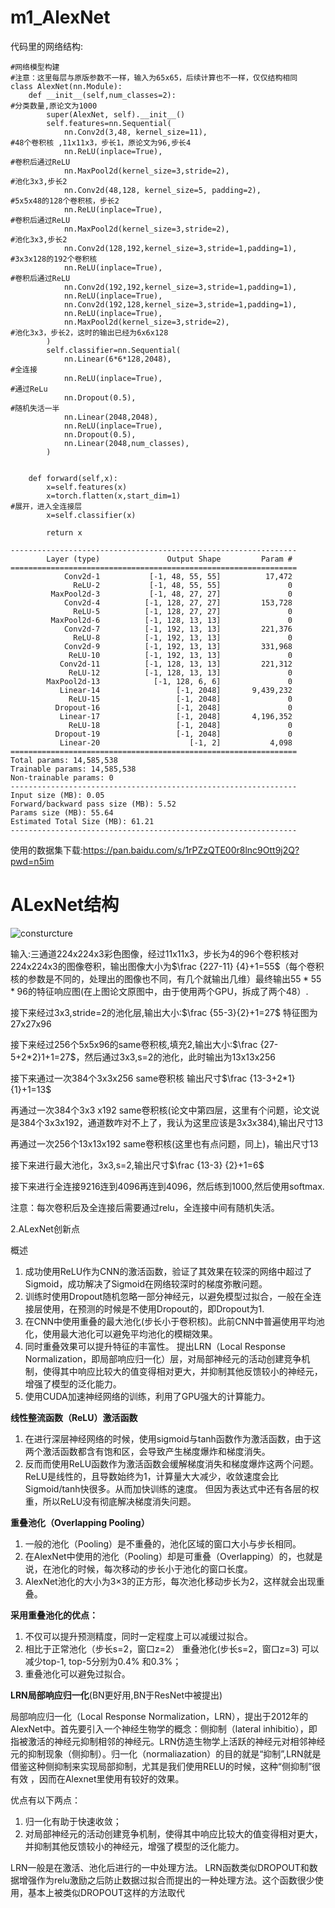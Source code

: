# m1_AlexNet
代码里的网络结构:
```
#网络模型构建
#注意：这里每层与原版参数不一样，输入为65x65，后续计算也不一样，仅仅结构相同
class AlexNet(nn.Module):
    def __init__(self,num_classes=2):                                       #分类数量,原论文为1000
        super(AlexNet, self).__init__()
        self.features=nn.Sequential(
            nn.Conv2d(3,48, kernel_size=11),                                #48个卷积核 ,11x11x3，步长1，原论文为96,步长4
            nn.ReLU(inplace=True),                                          #卷积后通过ReLU
            nn.MaxPool2d(kernel_size=3,stride=2),                           #池化3x3,步长2
            nn.Conv2d(48,128, kernel_size=5, padding=2),                    #5x5x48的128个卷积核，步长2
            nn.ReLU(inplace=True),                                          #卷积后通过ReLU
            nn.MaxPool2d(kernel_size=3,stride=2),                           #池化3x3,步长2
            nn.Conv2d(128,192,kernel_size=3,stride=1,padding=1),            #3x3x128的192个卷积核
            nn.ReLU(inplace=True),                                          #卷积后通过ReLU
            nn.Conv2d(192,192,kernel_size=3,stride=1,padding=1),
            nn.ReLU(inplace=True),
            nn.Conv2d(192,128,kernel_size=3,stride=1,padding=1),
            nn.ReLU(inplace=True),
            nn.MaxPool2d(kernel_size=3,stride=2),                           #池化3x3，步长2，这时的输出已经为6x6x128
        )
        self.classifier=nn.Sequential(
            nn.Linear(6*6*128,2048),                                        #全连接
            nn.ReLU(inplace=True),                                          #通过ReLu
            nn.Dropout(0.5),                                                #随机失活一半
            nn.Linear(2048,2048),
            nn.ReLU(inplace=True),
            nn.Dropout(0.5),
            nn.Linear(2048,num_classes),
        )
 
 
    def forward(self,x):
        x=self.features(x)
        x=torch.flatten(x,start_dim=1)                                      #展开，进入全连接层
        x=self.classifier(x)
 
        return x

```
```
----------------------------------------------------------------
        Layer (type)               Output Shape         Param #
================================================================
            Conv2d-1           [-1, 48, 55, 55]          17,472
              ReLU-2           [-1, 48, 55, 55]               0
         MaxPool2d-3           [-1, 48, 27, 27]               0
            Conv2d-4          [-1, 128, 27, 27]         153,728
              ReLU-5          [-1, 128, 27, 27]               0
         MaxPool2d-6          [-1, 128, 13, 13]               0
            Conv2d-7          [-1, 192, 13, 13]         221,376
              ReLU-8          [-1, 192, 13, 13]               0
            Conv2d-9          [-1, 192, 13, 13]         331,968
             ReLU-10          [-1, 192, 13, 13]               0
           Conv2d-11          [-1, 128, 13, 13]         221,312
             ReLU-12          [-1, 128, 13, 13]               0
        MaxPool2d-13            [-1, 128, 6, 6]               0
           Linear-14                 [-1, 2048]       9,439,232
             ReLU-15                 [-1, 2048]               0
          Dropout-16                 [-1, 2048]               0
           Linear-17                 [-1, 2048]       4,196,352
             ReLU-18                 [-1, 2048]               0
          Dropout-19                 [-1, 2048]               0
           Linear-20                    [-1, 2]           4,098
================================================================
Total params: 14,585,538
Trainable params: 14,585,538
Non-trainable params: 0
----------------------------------------------------------------
Input size (MB): 0.05
Forward/backward pass size (MB): 5.52
Params size (MB): 55.64
Estimated Total Size (MB): 61.21
----------------------------------------------------------------

```


使用的数据集下载:https://pan.baidu.com/s/1rPZzQTE00r8lnc9Ott9j2Q?pwd=n5im 


# ALexNet结构
![consturcture](https://user-images.githubusercontent.com/74494790/170641650-415ddb18-b9a1-4d9b-a88c-ce7ec1bad009.png)


输入:三通道224x224x3彩色图像，经过11x11x3，步长为4的96个卷积核对224x224x3的图像卷积，输出图像大小为$\frac {227-11} {4}+1=55$（每个卷积核的参数是不同的，处理出的图像也不同，有几个就输出几维）最终输出$55 * 55 * 96$的特征响应图(在上图论文原图中，由于使用两个GPU，拆成了两个48）.

接下来经过3x3,stride=2的池化层,输出大小:$\frac {55-3}{2}+1=27$  特征图为27x27x96

接下来经过256个5x5x96的same卷积核,填充2,输出大小:$\frac {27-5+2*2}1+1=27$，然后通过3x3,s=2的池化，此时输出为13x13x256

接下来通过一次384个3x3x256 same卷积核 输出尺寸$\frac {13-3+2*1}{1}+1=13$

再通过一次384个3x3 x192 same卷积核(论文中第四层，这里有个问题，论文说是384个3x3x192，通道数咋对不上了，我认为这里应该是3x3x384),输出尺寸13

再通过一次256个13x13x192 same卷积核(这里也有点问题，同上)，输出尺寸13

接下来进行最大池化，3x3,s=2,输出尺寸$\frac {13-3} {2}+1=6$

接下来进行全连接9216连到4096再连到4096，然后练到1000,然后使用softmax.



注意：每次卷积后及全连接后需要通过relu，全连接中间有随机失活。

2.ALexNet创新点

概述

1. 成功使用ReLU作为CNN的激活函数，验证了其效果在较深的网络中超过了Sigmoid，成功解决了Sigmoid在网络较深时的梯度弥散问题。
2. 训练时使用Dropout随机忽略一部分神经元，以避免模型过拟合，一般在全连接层使用，在预测的时候是不使用Dropout的，即Dropout为1.
3. 在CNN中使用重叠的最大池化(步长小于卷积核)。此前CNN中普遍使用平均池化，使用最大池化可以避免平均池化的模糊效果。
4. 同时重叠效果可以提升特征的丰富性。 提出LRN（Local Response Normalization，即局部响应归一化）层，对局部神经元的活动创建竞争机制，使得其中响应比较大的值变得相对更大，并抑制其他反馈较小的神经元，增强了模型的泛化能力。
5. 使用CUDA加速神经网络的训练，利用了GPU强大的计算能力。

**线性整流函数（ReLU）激活函数**

1. 在进行深层神经网络的时候，使用sigmoid与tanh函数作为激活函数，由于这两个激活函数都含有饱和区，会导致产生梯度爆炸和梯度消失。
2. 反而而使用ReLU函数作为激活函数会缓解梯度消失和梯度爆炸这两个问题。 ReLU是线性的，且导数始终为1，计算量大大减少，收敛速度会比Sigmoid/tanh快很多。从而加快训练的速度。 但因为表达式中还有各层的权重，所以ReLU没有彻底解决梯度消失问题。

**重叠池化（Overlapping Pooling）**

1. 一般的池化（Pooling）是不重叠的，池化区域的窗口大小与步长相同。
2. 在AlexNet中使用的池化（Pooling）却是可重叠（Overlapping）的，也就是说，在池化的时候，每次移动的步长小于池化的窗口长度。
3. AlexNet池化的大小为3×3的正方形，每次池化移动步长为2，这样就会出现重叠。

**采用重叠池化的优点：**

1. 不仅可以提升预测精度，同时一定程度上可以减缓过拟合。
2. 相比于正常池化（步长s=2，窗口z=2） 重叠池化(步长s=2，窗口z=3) 可以减少top-1, top-5分别为0.4% 和0.3%；
3. 重叠池化可以避免过拟合。

**LRN局部响应归一化**(BN更好用,BN于ResNet中被提出)

局部响应归一化（Local Response Normalization，LRN），提出于2012年的AlexNet中。首先要引入一个神经生物学的概念：侧抑制（lateral inhibitio），即指被激活的神经元抑制相邻的神经元。LRN仿造生物学上活跃的神经元对相邻神经元的抑制现象（侧抑制）。归一化（normaliazation）的目的就是“抑制”,LRN就是借鉴这种侧抑制来实现局部抑制，尤其是我们使用RELU的时候，这种“侧抑制”很有效 ，因而在Alexnet里使用有较好的效果。

优点有以下两点：

1. 归一化有助于快速收敛；
2. 对局部神经元的活动创建竞争机制，使得其中响应比较大的值变得相对更大，并抑制其他反馈较小的神经元，增强了模型的泛化能力。

LRN一般是在激活、池化后进行的一中处理方法。 LRN函数类似DROPOUT和数据增强作为relu激励之后防止数据过拟合而提出的一种处理方法。这个函数很少使用，基本上被类似DROPOUT这样的方法取代





